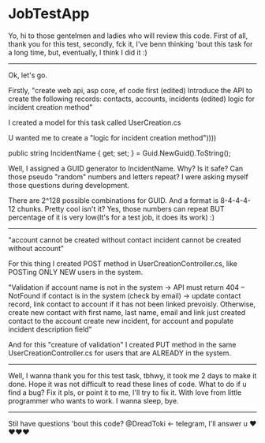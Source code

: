 # JobTestApp
Yo, hi to those gentelmen and ladies who will review this code.
First of all, thank you for this test, secondly, fck it, I've benn thinking 'bout this task for a long time, but, eventually, I think I did it :)

-----------------------------------------
Ok, let's go.

Firstly, "create web api, asp core, ef code first (edited)
Introduce the API to create the following records: contacts, accounts, incidents (edited)
logic for incident creation method"

I created a model for this task called UserCreation.cs

U wanted me to create a "logic for incident creation method"))))

public string IncidentName { get; set; } = Guid.NewGuid().ToString();

  Well, I assigned a GUID generator to IncidentName. Why? Is it safe? Can those pseudo "random" numbers and letters repeat?
I were asking myself those questions during development.
  
  There are 2^128 possible combinations for GUID. And a format is 8-4-4-4-12 chunks. Pretty cool isn't it?
Yes, those numbers can repeat BUT percentage of it is very low(It's for a test job, it does its work) :)

-----------------------------------------
"account cannot be created without contact
incident cannot be created without account"

For this thing I created POST method in UserCreationController.cs, like POSTing ONLY NEW users in the system.

"Validation
if account name is not in the system -> API must return 404 – NotFound
if contact is in the system (check by email) -> update contact record, link contact to account if it has not been linked prevoisly.
Otherwise,
create new contact with first name, last name, email and
link just created contact to the account
create new incident, for account and populate incident description field"

And for this "creature of validation" I created PUT method in the same UserCreationController.cs for users that are ALREADY in the system.

-----------------------------------------
Well, I wanna thank you for this test task, tbhwy, it took me 2 days to make it done. Hope it was not difficult to read these lines of code.
What to do if u find a bug? Fix it pls, or point it to me, I'll try to fix it.
With love from little programmer who wants to work. I wanna sleep, bye.

-----------------------------------------
Stil have questions 'bout this code? @DreadToki <- telegram, I'll answer u
❤️❤️❤️❤️
